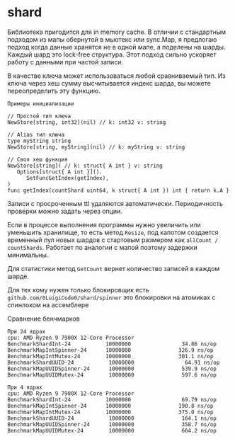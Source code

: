 # shard

Библиотека пригодится для in memory cache. В отличии с стандартным подходом из мапы обернутой в мьютекс или sync.Map, я предлогаю подход когда данные хранятся не в одной мапе, а поделены на шарды. Каждый шард это lock-free структура. Этот подход сильно ускоряет работу с данными при частой записи.

В качестве ключа может использоваться любой сравниваемый тип. Из ключа через хеш сумму высчитывается индекс шарда, вы можете переопределить эту функцию.

```golang
Примеры инициализации

// Простой тип ключа
NewStore[string, int32](nil) // k: int32 v: string

// Alias тип ключа
type myString string
NewStore[string, myString](nil) // k: myString v: string

// Своя хеш функция 
NewStore[string]( // k: struct{ A int } v: string
   Options[struct{ A int }]().
      SetFuncGetIndex(getIndex),
)
func getIndex(countShard uint64, k struct{ A int }) int { return k.A }
```

Записи с просроченным ttl удаляются автоматически. Периодичность проверки можно задать через опции.

Если в процессе выполнения программы нужно увеличить или уменьшить хранилище, то есть метод `Resize`, под капотом создается временный пул новых шардов с стартовым размером как `allCount / countShards`. Работает по аналогии с мапой поэтому задержки минимальны.

Для статистики метод `GetCount` вернет количество записей в каждом шарде.

Для тех кому нужен только блокировщик есть `github.com/0LuigiCode0/shard/spinner` это блокировки на атомиках с спинлоком на ассемблере

Сравнение бенчмарков

```golang
При 24 ядрах
cpu: AMD Ryzen 9 7900X 12-Core Processor
BenchmarkShardInt-24           10000000                34.86 ns/op
BenchmarkMapIntSpinner-24      10000000               326.9 ns/op
BenchmarkMapIntMutex-24        10000000               301.1 ns/op
BenchmarkShardUUID-24           10000000                64.91 ns/op
BenchmarkMapUUIDSpinner-24      10000000               539.9 ns/op
BenchmarkMapUUIDMutex-24        10000000               597.6 ns/op

При 4 ядрах
cpu: AMD Ryzen 9 7900X 12-Core Processor
BenchmarkShardInt-24           10000000                69.79 ns/op
BenchmarkMapIntSpinner-24      10000000               190.8 ns/op
BenchmarkMapIntMutex-24        10000000               375.0 ns/op
BenchmarkShardUUID-24           10000000               164.1 ns/op
BenchmarkMapUUIDSpinner-24      10000000               358.7 ns/op
BenchmarkMapUUIDMutex-24        10000000               664.2 ns/op
```
